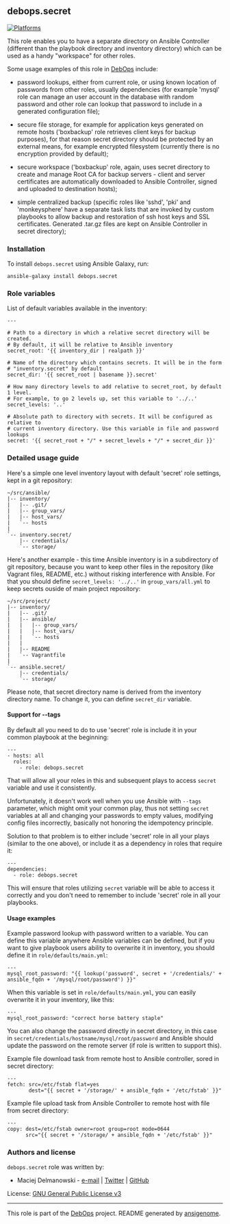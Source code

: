 ## debops.secret

[![Platforms](http://img.shields.io/badge/platforms-debian%20|%20ubuntu-lightgrey.svg)](#)

This role enables you to have a separate directory on Ansible Controller
(different than the playbook directory and inventory directory) which can be
used as a handy "workspace" for other roles.

Some usage examples of this role in [DebOps](http://debops.org/)
include:

- password lookups, either from current role, or using known location of
  passwords from other roles, usually dependencies (for example 'mysql' role
  can manage an user account in the database with random password and other
  role can lookup that password to include in a generated configuration file);

- secure file storage, for example for application keys generated on remote
  hosts ('boxbackup' role retrieves client keys for backup purposes), for
  that reason secret directory should be protected by an external means, for
  example encrypted filesystem (currently there is no encryption provided by
  default);

- secure workspace ('boxbackup' role, again, uses secret directory to create
  and manage Root CA for backup servers - client and server certificates are
  automatically downloaded to Ansible Controller, signed and uploaded to
  destination hosts);

- simple centralized backup (specific roles like 'sshd', 'pki' and
  'monkeysphere' have a separate task lists that are invoked by custom
  playbooks to allow backup and restoration of ssh host keys and SSL
  certificates. Generated .tar.gz files are kept on Ansible Controller in
  secret directory);

### Installation

To install `debops.secret` using Ansible Galaxy, run:

    ansible-galaxy install debops.secret




### Role variables

List of default variables available in the inventory:

    ---
    
    # Path to a directory in which a relative secret directory will be created.
    # By default, it will be relative to Ansible inventory
    secret_root: '{{ inventory_dir | realpath }}'
    
    # Name of the directory which contains secrets. It will be in the form
    # "inventory.secret" by default
    secret_dir: '{{ secret_root | basename }}.secret'
    
    # How many directory levels to add relative to secret_root, by default 1 level.
    # For example, to go 2 levels up, set this variable to '../..'
    secret_levels: '..'
    
    # Absolute path to directory with secrets. It will be configured as relative to
    # current inventory directory. Use this variable in file and password lookups
    secret: '{{ secret_root + "/" + secret_levels + "/" + secret_dir }}'




### Detailed usage guide

Here's a simple one level inventory layout with default 'secret' role settings,
kept in a git repository:

    ~/src/ansible/
    |-- inventory/
    |   |-- .git/
    |   |-- group_vars/
    |   |-- host_vars/
    |   `-- hosts
    |
    `-- inventory.secret/
        |-- credentials/
        `-- storage/

Here's another example - this time Ansible inventory is in a subdirectory of
git repository, because you want to keep other files in the repository (like
Vagrant files, README, etc.) without risking interference with Ansible. For that
you should define `secret_levels: '../..'` in `group_vars/all.yml` to keep
secrets ouside of main project repository:

    ~/src/project/
    |-- inventory/
    |   |-- .git/
    |   |-- ansible/
    |   |   |-- group_vars/
    |   |   |-- host_vars/
    |   |   `-- hosts
    |   |
    |   |-- README
    |   `-- Vagrantfile
    |
    `-- ansible.secret/
        |-- credentials/
        `-- storage/

Please note, that secret directory name is derived from the inventory directory
name. To change it, you can define `secret_dir` variable.

#### Support for --tags

By default all you need to do to use 'secret' role is include it in your common
playbook at the beginning:

    ---
    - hosts: all
      roles:
        - role: debops.secret

That will allow all your roles in this and subsequent plays to access `secret`
variable and use it consistently.

Unfortunately, it doesn't work well when you use Ansible with `--tags`
parameter, which might omit your common play, thus not setting `secret`
variables at all and changing your passwords to empty values, modifying config
files incorrectly, basically not honoring the idempotency principle.

Solution to that problem is to either include 'secret' role in all your plays
(similar to the one above), or include it as a dependency in roles that require
it:

    ---
    dependencies:
      - role: debops.secret

This will ensure that roles utilizing `secret` variable will be able to access
it correctly and you don't need to remember to include 'secret' role in all
your playbooks.


#### Usage examples

Example password lookup with password written to a variable. You can define
this variable anywhere Ansible variables can be defined, but if you want to
give playbook users ability to overwrite it in inventory, you should define it
in `role/defaults/main.yml`:

    ---
    mysql_root_password: "{{ lookup('password', secret + '/credentials/' + ansible_fqdn + '/mysql/root/password') }}"

When this variable is set in `role/defaults/main.yml`, you can easily overwrite
it in your inventory, like this:

    ---
    mysql_root_password: "correct horse battery staple"

You can also change the password directly in secret directory, in this case in
`secret/credentials/hostname/mysql/root/password` and Ansible should update the
password on the remote server (if role is written to support this).

Example file download task from remote host to Ansible controller, sored in
secret directory:

    ---
    fetch: src=/etc/fstab flat=yes
           dest="{{ secret + '/storage/' + ansible_fqdn + '/etc/fstab' }}"

Example file upload task from Ansible Controller to remote host with file from
secret directory:

    ---
    copy: dest=/etc/fstab owner=root group=root mode=0644
          src="{{ secret + '/storage/ + ansible_fqdn + '/etc/fstab' }}"


### Authors and license

`debops.secret` role was written by:

- Maciej Delmanowski - [e-mail](mailto:drybjed@gmail.com) | [Twitter](https://twitter.com/drybjed) | [GitHub](https://github.com/drybjed)


License: [GNU General Public License v3](https://tldrlegal.com/license/gnu-general-public-license-v3-(gpl-3))


***

This role is part of the [DebOps](http://debops.org/) project. README generated by [ansigenome](https://github.com/nickjj/ansigenome/).

